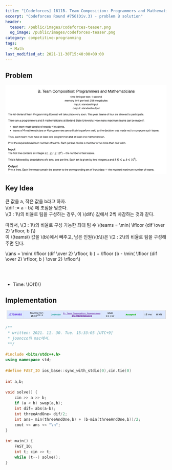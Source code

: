 ```yaml
---
title: "[Codeforces] 1611B. Team Composition: Programmers and Mathematicians 풀이"
excerpt: "Codeforces Round #756(Div.3) - problem B solution"
header:
  teaser: /public/images/codeforces-teaser.png
  og_image: /public/images/codeforces-teaser.png
category: competitive-programming
tags:
  - Math
last_modified_at: 2021-11-30T15:40:00+09:00
---
```



## Problem
<a href="https://codeforces.com/contest/1611/problem/B">
    <img src="/public/images/codeforces-1611B.png"/>
</a>

<br/>

## Key Idea
큰 값을 a, 작은 값을 b라고 하자.  
\\(dif := a - b\\) 에 초점을 맞춘다.  
\\(3 : 1\\)의 비율로 팀을 구성하는 경우, 이 \\(dif\\) 값에서 2씩 차감하는 것과 같다.  

따라서, \\(3 : 1\\)의 비율로 구성 가능한 최대 팀 수 \\(teams = \min( \lfloor {dif \over 2} \rfloor, b )\\)  
이 \\(teams\\) 값을 \\(b\\)에서 빼주고, 남은 인원(\\(b\\))은 \\(2 : 2\\)의 비율로 팀을 구성해주면 된다.

\\(ans = \min( \lfloor {dif \over 2} \rfloor, b ) + \lfloor {b - \min( \lfloor {dif \over 2} \rfloor, b ) \over 2} \rfloor\\)

<br/><br/>

- Time: \\(O(1)\\)

## Implementation
<img src="/public/images/codeforces-1611B-result.png"/>

```cpp
/**
 * written: 2021. 11. 30. Tue. 15:33:05 [UTC+9]
 * jooncco의 mac에서.
 **/

#include <bits/stdc++.h>
using namespace std;

#define FAST_IO ios_base::sync_with_stdio(0),cin.tie(0)

int a,b;

void solve() {
    cin >> a >> b;
    if (a < b) swap(a,b);
    int dif= abs(a-b);
    int threeAndOne= dif/2;
    int ans= min(threeAndOne,b) + (b-min(threeAndOne,b))/2;
    cout << ans << "\n";
}

int main() {
    FAST_IO;
    int t; cin >> t;
    while (t--) solve();
}


```